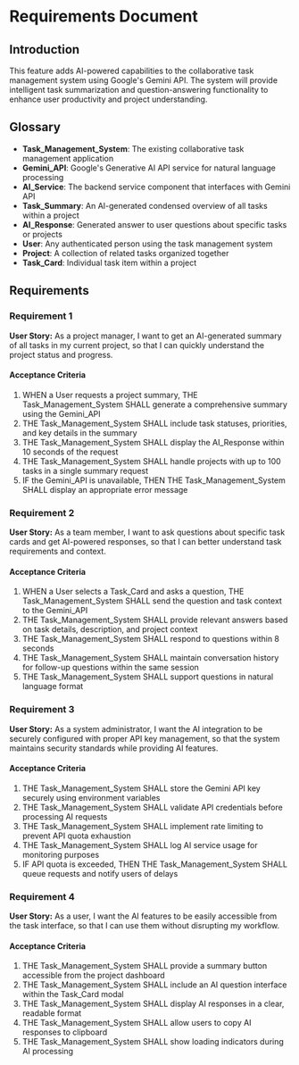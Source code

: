 # Requirements Document

## Introduction

This feature adds AI-powered capabilities to the collaborative task management system using Google's Gemini API. The system will provide intelligent task summarization and question-answering functionality to enhance user productivity and project understanding.

## Glossary

- **Task_Management_System**: The existing collaborative task management application
- **Gemini_API**: Google's Generative AI API service for natural language processing
- **AI_Service**: The backend service component that interfaces with Gemini API
- **Task_Summary**: An AI-generated condensed overview of all tasks within a project
- **AI_Response**: Generated answer to user questions about specific tasks or projects
- **User**: Any authenticated person using the task management system
- **Project**: A collection of related tasks organized together
- **Task_Card**: Individual task item within a project

## Requirements

### Requirement 1

**User Story:** As a project manager, I want to get an AI-generated summary of all tasks in my current project, so that I can quickly understand the project status and progress.

#### Acceptance Criteria

1. WHEN a User requests a project summary, THE Task_Management_System SHALL generate a comprehensive summary using the Gemini_API
2. THE Task_Management_System SHALL include task statuses, priorities, and key details in the summary
3. THE Task_Management_System SHALL display the AI_Response within 10 seconds of the request
4. THE Task_Management_System SHALL handle projects with up to 100 tasks in a single summary request
5. IF the Gemini_API is unavailable, THEN THE Task_Management_System SHALL display an appropriate error message

### Requirement 2

**User Story:** As a team member, I want to ask questions about specific task cards and get AI-powered responses, so that I can better understand task requirements and context.

#### Acceptance Criteria

1. WHEN a User selects a Task_Card and asks a question, THE Task_Management_System SHALL send the question and task context to the Gemini_API
2. THE Task_Management_System SHALL provide relevant answers based on task details, description, and project context
3. THE Task_Management_System SHALL respond to questions within 8 seconds
4. THE Task_Management_System SHALL maintain conversation history for follow-up questions within the same session
5. THE Task_Management_System SHALL support questions in natural language format

### Requirement 3

**User Story:** As a system administrator, I want the AI integration to be securely configured with proper API key management, so that the system maintains security standards while providing AI features.

#### Acceptance Criteria

1. THE Task_Management_System SHALL store the Gemini API key securely using environment variables
2. THE Task_Management_System SHALL validate API credentials before processing AI requests
3. THE Task_Management_System SHALL implement rate limiting to prevent API quota exhaustion
4. THE Task_Management_System SHALL log AI service usage for monitoring purposes
5. IF API quota is exceeded, THEN THE Task_Management_System SHALL queue requests and notify users of delays

### Requirement 4

**User Story:** As a user, I want the AI features to be easily accessible from the task interface, so that I can use them without disrupting my workflow.

#### Acceptance Criteria

1. THE Task_Management_System SHALL provide a summary button accessible from the project dashboard
2. THE Task_Management_System SHALL include an AI question interface within the Task_Card modal
3. THE Task_Management_System SHALL display AI responses in a clear, readable format
4. THE Task_Management_System SHALL allow users to copy AI responses to clipboard
5. THE Task_Management_System SHALL show loading indicators during AI processing